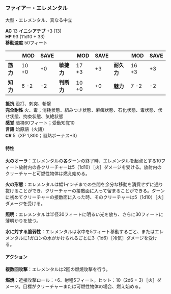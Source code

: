 ### ファイアー・エレメンタル
大型・エレメンタル、真なる中立

**AC** 13 **イニシアチブ** +3 (13)  
**HP** 93 (11d10 + 33)  
**移動速度** 50フィート

|      | MOD | SAVE |      | MOD | SAVE |      | MOD | SAVE |
|------|-----|------|------|-----|------|------|-----|------|
| **筋力** | 10 +0 | +0 | **敏捷力** | 17 +3 | +3 | **耐久力** | 16 +3 | +3 |
| **知力** | 6 -2 | -2 | **判断力** | 10 +0 | +0 | **魅力** | 7 -2 | -2 |

**抵抗** 殴打、刺突、斬撃  
**完全耐性** 火、毒；消耗状態、組みつき状態、麻痺状態、石化状態、毒状態、伏せ状態、拘束状態、気絶状態  
**感覚** 暗視60フィート；受動知覚10  
**言語** 始原語（火語）  
**CR** 5（XP 1,800；習熟ボーナス+3）

#### 特性

**火のオーラ**：エレメンタルの各ターンの終了時、エレメンタルを起点とする10フィート放射内の各クリーチャーは5（1d10）［火］ダメージを受ける。放射内のクリーチャーと可燃性物体は燃え始める。

**火の形態**：エレメンタルは幅1インチまでの空間を余分な移動を消費せずに通り抜けることができ、クリーチャーの接敵面に入って留まることができる。ターンに初めてクリーチャーの接敵面に入った時、そのクリーチャーは5（1d10）［火］ダメージを受ける。

**照明**：エレメンタルは半径30フィートに明るい光を放ち、さらに30フィートに薄明かりを放つ。

**水に対する脆弱性**：エレメンタルは水中を5フィート移動するごと、またはエレメンタルに1ガロンの水がかけられるごとに3（1d6）［冷気］ダメージを受ける。

#### アクション

**複数回攻撃**：エレメンタルは2回の燃焼攻撃を行う。

**燃焼**：近接攻撃ロール：+6、射程5フィート。ヒット：10（2d6 + 3）［火］ダメージ。目標がクリーチャーまたは可燃性物体の場合、燃え始める。